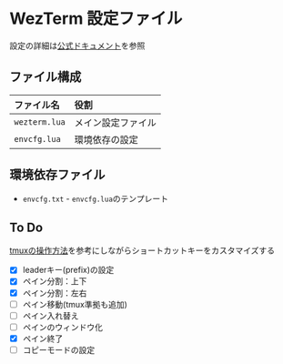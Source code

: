 # WezTerm 設定ファイル

設定の詳細は[公式ドキュメント](https://wezfurlong.org/wezterm/config/files.html)を参照

## ファイル構成

| ファイル名 | 役割 |
| :-- | :-- |
| `wezterm.lua` | メイン設定ファイル |
| `envcfg.lua` | 環境依存の設定 |

## 環境依存ファイル

* `envcfg.txt` - `envcfg.lua`のテンプレート

## To Do

[tmuxの操作方法](https://www.tohoho-web.com/ex/tmux.html#run-exit)を参考にしながらショートカットキーをカスタマイズする

* [x] leaderキー(prefix)の設定
* [x] ペイン分割：上下
* [x] ペイン分割：左右
* [ ] ペイン移動(tmux準拠も追加)
* [ ] ペイン入れ替え
* [ ] ペインのウィンドウ化
* [x] ペイン終了
* [ ] コピーモードの設定
